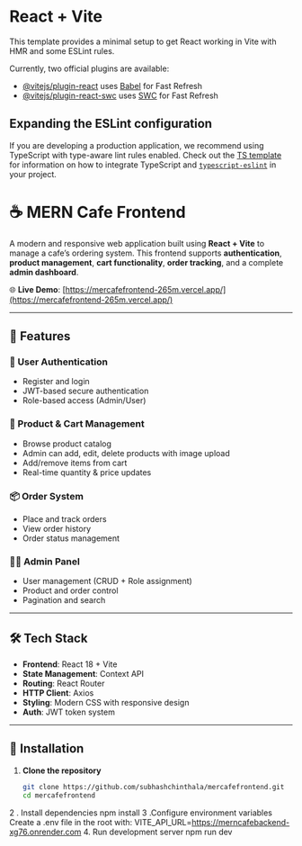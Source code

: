 # React + Vite

This template provides a minimal setup to get React working in Vite with HMR and some ESLint rules.

Currently, two official plugins are available:

- [@vitejs/plugin-react](https://github.com/vitejs/vite-plugin-react/blob/main/packages/plugin-react) uses [Babel](https://babeljs.io/) for Fast Refresh
- [@vitejs/plugin-react-swc](https://github.com/vitejs/vite-plugin-react/blob/main/packages/plugin-react-swc) uses [SWC](https://swc.rs/) for Fast Refresh

## Expanding the ESLint configuration

If you are developing a production application, we recommend using TypeScript with type-aware lint rules enabled. Check out the [TS template](https://github.com/vitejs/vite/tree/main/packages/create-vite/template-react-ts) for information on how to integrate TypeScript and [`typescript-eslint`](https://typescript-eslint.io) in your project.



# ☕ MERN Cafe Frontend

A modern and responsive web application built using **React + Vite** to manage a cafe’s ordering system. This frontend supports **authentication**, **product management**, **cart functionality**, **order tracking**, and a complete **admin dashboard**.

🌐 **Live Demo**: [https://mercafefrontend-265m.vercel.app/](https://mercafefrontend-265m.vercel.app/)

---

## 🚀 Features

### 🔐 User Authentication
- Register and login
- JWT-based secure authentication
- Role-based access (Admin/User)

### 🛒 Product & Cart Management
- Browse product catalog
- Admin can add, edit, delete products with image upload
- Add/remove items from cart
- Real-time quantity & price updates

### 📦 Order System
- Place and track orders
- View order history
- Order status management

### 🧑‍💼 Admin Panel
- User management (CRUD + Role assignment)
- Product and order control
- Pagination and search

---

## 🛠️ Tech Stack

- **Frontend**: React 18 + Vite
- **State Management**: Context API
- **Routing**: React Router
- **HTTP Client**: Axios
- **Styling**: Modern CSS with responsive design
- **Auth**: JWT token system

---

## 🔧 Installation

1. **Clone the repository**
   ```bash
   git clone https://github.com/subhashchinthala/mercafefrontend.git
   cd mercafefrontend
2 . Install dependencies
       npm install
3 .Configure environment variables
      Create a .env file in the root with:
        VITE_API_URL=https://merncafebackend-xg76.onrender.com
4.     Run development server
       npm run dev

